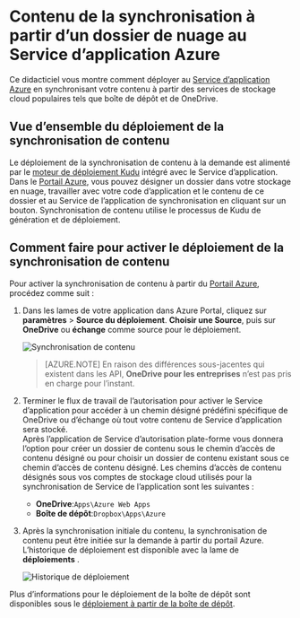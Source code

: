 <properties
    pageTitle="Contenu de la synchronisation à partir d’un dossier de nuage au Service d’application Azure"
    description="Apprenez à déployer votre application, au Service d’application Azure, par l’intermédiaire de synchronisation de contenu à partir d’un dossier de nuage."
    services="app-service"
    documentationCenter=""
    authors="dariagrigoriu"
    manager="wpickett"
    editor="mollybos"/>

<tags
    ms.service="app-service"
    ms.workload="na"
    ms.tgt_pltfrm="na"
    ms.devlang="na"
    ms.topic="article"
    ms.date="06/13/2016"
    ms.author="dariagrigoriu"/>
    
# <a name="sync-content-from-a-cloud-folder-to-azure-app-service"></a>Contenu de la synchronisation à partir d’un dossier de nuage au Service d’application Azure

Ce didacticiel vous montre comment déployer au [Service d’application Azure](http://go.microsoft.com/fwlink/?LinkId=529714) en synchronisant votre contenu à partir des services de stockage cloud populaires tels que boîte de dépôt et de OneDrive. 

## <a name="overview"></a>Vue d’ensemble du déploiement de la synchronisation de contenu

Le déploiement de la synchronisation de contenu à la demande est alimenté par le [moteur de déploiement Kudu](https://github.com/projectkudu/kudu/wiki) intégré avec le Service d’application. Dans le [Portail Azure](https://portal.azure.com), vous pouvez désigner un dossier dans votre stockage en nuage, travailler avec votre code d’application et le contenu de ce dossier et au Service de l’application de synchronisation en cliquant sur un bouton. Synchronisation de contenu utilise le processus de Kudu de génération et de déploiement. 
    
## <a name="contentsync"></a>Comment faire pour activer le déploiement de la synchronisation de contenu
Pour activer la synchronisation de contenu à partir du [Portail Azure](https://portal.azure.com), procédez comme suit :

1. Dans les lames de votre application dans Azure Portal, cliquez sur **paramètres** > **Source du déploiement**. **Choisir une Source**, puis sur **OneDrive** ou **échange** comme source pour le déploiement. 

    ![Synchronisation de contenu](./media/app-service-deploy-content-sync/deployment_source.png)

    >[AZURE.NOTE] En raison des différences sous-jacentes qui existent dans les API, **OneDrive pour les entreprises** n’est pas pris en charge pour l’instant. 

2. Terminer le flux de travail de l’autorisation pour activer le Service d’application pour accéder à un chemin désigné prédéfini spécifique de OneDrive ou d’échange où tout votre contenu de Service d’application sera stocké.  
    Après l’application de Service d’autorisation plate-forme vous donnera l’option pour créer un dossier de contenu sous le chemin d’accès de contenu désigné ou pour choisir un dossier de contenu existant sous ce chemin d’accès de contenu désigné. Les chemins d’accès de contenu désignés sous vos comptes de stockage cloud utilisés pour la synchronisation de Service de l’application sont les suivantes :  
    * **OneDrive**:`Apps\Azure Web Apps` 
    * **Boîte de dépôt**:`Dropbox\Apps\Azure`

3. Après la synchronisation initiale du contenu, la synchronisation de contenu peut être initiée sur la demande à partir du portail Azure. L’historique de déploiement est disponible avec la lame de **déploiements** .

    ![Historique de déploiement](./media/app-service-deploy-content-sync/onedrive_sync.png)
 
Plus d’informations pour le déploiement de la boîte de dépôt sont disponibles sous le [déploiement à partir de la boîte de dépôt](http://blogs.msdn.com/b/windowsazure/archive/2013/03/19/new-deploy-to-windows-azure-web-sites-from-dropbox.aspx). 


